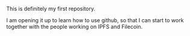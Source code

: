 This is definitely my first repository.

I am opening it up to learn how to use github, so that I can start to work together with the people working on IPFS and Filecoin.
